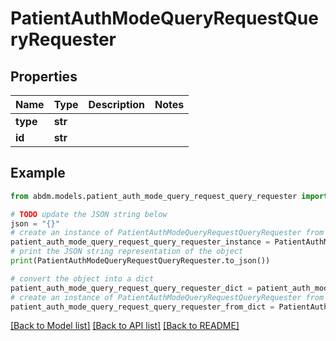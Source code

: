 # PatientAuthModeQueryRequestQueryRequester


## Properties

Name | Type | Description | Notes
------------ | ------------- | ------------- | -------------
**type** | **str** |  | 
**id** | **str** |  | 

## Example

```python
from abdm.models.patient_auth_mode_query_request_query_requester import PatientAuthModeQueryRequestQueryRequester

# TODO update the JSON string below
json = "{}"
# create an instance of PatientAuthModeQueryRequestQueryRequester from a JSON string
patient_auth_mode_query_request_query_requester_instance = PatientAuthModeQueryRequestQueryRequester.from_json(json)
# print the JSON string representation of the object
print(PatientAuthModeQueryRequestQueryRequester.to_json())

# convert the object into a dict
patient_auth_mode_query_request_query_requester_dict = patient_auth_mode_query_request_query_requester_instance.to_dict()
# create an instance of PatientAuthModeQueryRequestQueryRequester from a dict
patient_auth_mode_query_request_query_requester_from_dict = PatientAuthModeQueryRequestQueryRequester.from_dict(patient_auth_mode_query_request_query_requester_dict)
```
[[Back to Model list]](../README.md#documentation-for-models) [[Back to API list]](../README.md#documentation-for-api-endpoints) [[Back to README]](../README.md)


